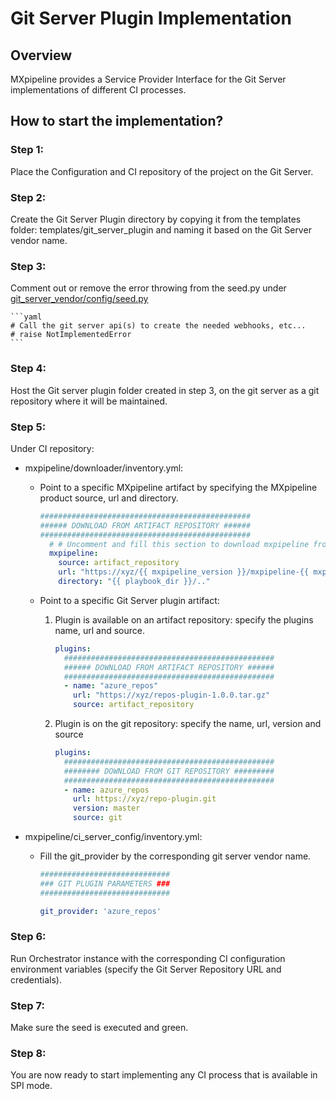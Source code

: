 <!--Murex Copyright disclaimer-->
<!-- 
Copyright Murex S.A.S., 2003-2019. All Rights Reserved.

This software program is proprietary and confidential to Murex S.A.S and its
affiliates ("Murex") and, without limiting the generality of the foregoing
reservation of rights, shall not be accessed, used, reproduced or distributed
without the express prior written consent of Murex and subject to the
applicable Murex licensing terms.

Any modification or removal of this copyright notice is expressly prohibited. 
-->
<!--Murex Copyright disclaimer-->
# Git Server Plugin Implementation

## Overview
MXpipeline provides a Service Provider Interface for the Git Server implementations of different CI processes.


## How to start the implementation?

### Step 1:
Place the Configuration and CI repository of the project on the Git Server.

### Step 2:
Create the Git Server Plugin directory by copying it from the templates folder: templates/git_server_plugin and naming it based on the Git Server vendor name.

### Step 3:
Comment out or remove the error throwing from the seed.py under [git_server_vendor/config/seed.py](config/seed.py)

    ```yaml 
    # Call the git server api(s) to create the needed webhooks, etc... 
    # raise NotImplementedError
    ```

### Step 4:
Host the Git server plugin folder created in step 3, on the git server as a git repository where it will be maintained.

### Step 5:
Under CI repository: <br/>
- mxpipeline/downloader/inventory.yml:
    - Point to a specific MXpipeline artifact by specifying the MXpipeline product source, url and directory.
        ```yaml
        ###############################################
        ###### DOWNLOAD FROM ARTIFACT REPOSITORY ######
        ###############################################
          # # Uncomment and fill this section to download mxpipeline from an artifact repository
          mxpipeline:
            source: artifact_repository
            url: "https://xyz/{{ mxpipeline_version }}/mxpipeline-{{ mxpipeline_version }}.tar.gz"
            directory: "{{ playbook_dir }}/.."
        ```
    - Point to a specific Git Server plugin artifact: 
        
        1. Plugin is available on an artifact repository: specify the plugins name, url and source.

            ```yaml
            plugins:
              ###############################################
              ###### DOWNLOAD FROM ARTIFACT REPOSITORY ######
              ###############################################
              - name: "azure_repos"
                url: "https://xyz/repos-plugin-1.0.0.tar.gz"
                source: artifact_repository
            ```


        2. Plugin is on the git repository: specify the name, url, version and source

            ```yaml
            plugins:
              ###############################################
              ######## DOWNLOAD FROM GIT REPOSITORY #########
              ###############################################
              - name: azure_repos
                url: https://xyz/repo-plugin.git
                version: master
                source: git
            ```
 
- mxpipeline/ci_server_config/inventory.yml:
    - Fill the git_provider by the corresponding git server vendor name.
        ```yaml
        #############################
        ### GIT PLUGIN PARAMETERS ###
        #############################

        git_provider: 'azure_repos'
        ```

### Step 6:
Run Orchestrator instance with the corresponding CI configuration environment variables (specify the Git Server Repository URL and credentials).


### Step 7:
Make sure the seed is executed and green.

### Step 8:
You are now ready to start implementing any CI process that is available in SPI mode. 